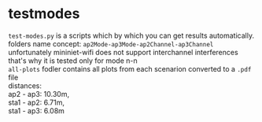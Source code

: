 # testmodes
`test-modes.py` is a scripts which by which you can get results automatically. <br>folders name concept: `ap2Mode-ap3Mode-ap2Channel-ap3Channel` <br>
unfortunately mininiet-wifi does not support interchannel interferences that's why it is tested only for mode n-n<br>
`all-plots` fodler contains all plots from each scenarion converted to a `.pdf` file <br>distances:<br>ap2 - ap3: 10.30m,<br>sta1 - ap2: 6.71m,<br>sta1 - ap3: 6.08m<br>
